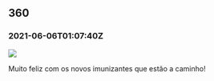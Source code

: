   

360
---

### 2021-06-06T01:07:40Z

![](https://bebiodicionario-com.s3.amazonaws.com/media/posts/202106/196556736_1004127183750623_1557427934157741377_n_17946724372479780.jpg)

Muito feliz com os novos imunizantes que estão a caminho!

